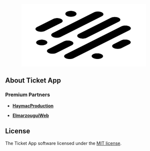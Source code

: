 <p align="center">
    <a href="https://app.elmarzougui.net" target="_blank">
        <img src="./logo.svg" width="400" height="200">
    </a>
</p>

## About Ticket App

### Premium Partners

- **[HaymacProduction](https://haymacproduction.ma/)**
  
- **[ElmarzouguiWeb](https://elmarzougui-web.com/)**


## License

The Ticket App software licensed under the [MIT license](https://opensource.org/licenses/MIT).
